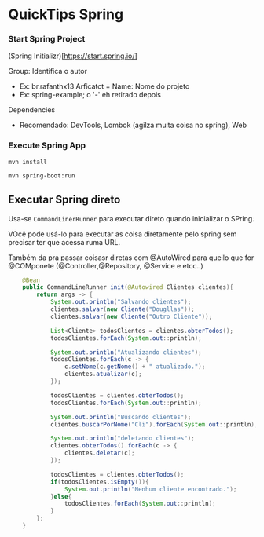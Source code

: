 # QuickTips Spring

### Start Spring Project

(Spring Initializr)[https://start.spring.io/]

Group: Identifica o autor
+ Ex: br.rafanthx13
Arficatct = Name: Nome do projeto
+ Ex: spring-example; o '-' eh retirado depois

Dependencies
+ Recomendado: DevTools, Lombok (agilza muita coisa no spring), Web

### Execute Spring App

`mvn install`

`mvn spring-boot:run`

## Executar Spring direto

Usa-se `CommandLinerRunner` para executar direto quando inicializar o SPring.

VOcê pode usá-lo para executar as coisa diretamente pelo spring sem precisar ter que acessa ruma URL.

Também da pra passar coisasr diretas com @AutoWired para queilo que for @COMponete (@Controller,@Repository, @Service e etcc..)

````java
	@Bean
    public CommandLineRunner init(@Autowired Clientes clientes){
        return args -> {
            System.out.println("Salvando clientes");
            clientes.salvar(new Cliente("Dougllas"));
            clientes.salvar(new Cliente("Outro Cliente"));

            List<Cliente> todosClientes = clientes.obterTodos();
            todosClientes.forEach(System.out::println);

            System.out.println("Atualizando clientes");
            todosClientes.forEach(c -> {
                c.setNome(c.getNome() + " atualizado.");
                clientes.atualizar(c);
            });

            todosClientes = clientes.obterTodos();
            todosClientes.forEach(System.out::println);

            System.out.println("Buscando clientes");
            clientes.buscarPorNome("Cli").forEach(System.out::println);

            System.out.println("deletando clientes");
            clientes.obterTodos().forEach(c -> {
                clientes.deletar(c);
            });

            todosClientes = clientes.obterTodos();
            if(todosClientes.isEmpty()){
                System.out.println("Nenhum cliente encontrado.");
            }else{
                todosClientes.forEach(System.out::println);
            }
        };
    }
````
